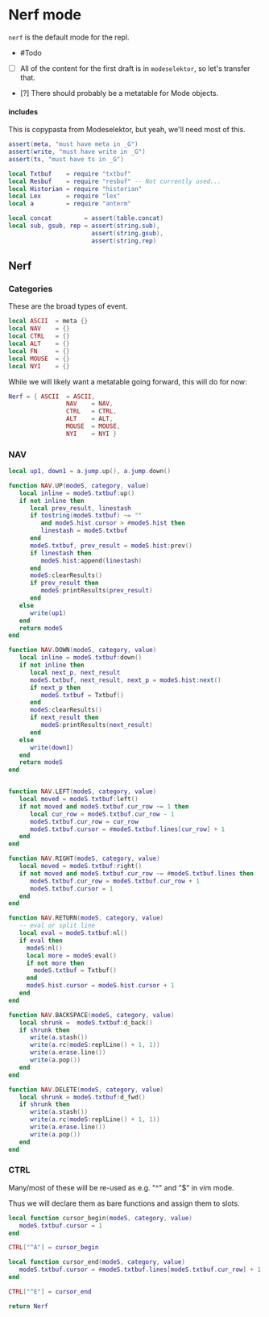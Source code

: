 # Nerf mode


``nerf`` is the default mode for the repl.


-  #Todo


  - [ ]  All of the content for the first draft is in ``modeselektor``, so
         let's transfer that.


  - [?]  There should probably be a metatable for Mode objects.


#### includes

This is copypasta from Modeselektor, but yeah, we'll need most of this.

```lua
assert(meta, "must have meta in _G")
assert(write, "must have write in _G")
assert(ts, "must have ts in _G")
```
```lua
local Txtbuf    = require "txtbuf"
local Resbuf    = require "resbuf" -- Not currently used...
local Historian = require "historian"
local Lex       = require "lex"
local a         = require "anterm"

local concat         = assert(table.concat)
local sub, gsub, rep = assert(string.sub),
                       assert(string.gsub),
                       assert(string.rep)
```
## Nerf


### Categories

These are the broad types of event.

```lua
local ASCII  = meta {}
local NAV    = {}
local CTRL   = {}
local ALT    = {}
local FN     = {}
local MOUSE  = {}
local NYI    = {}
```

While we will likely want a metatable going forward, this will do for now:

```lua
Nerf = { ASCII  = ASCII,
                NAV    = NAV,
                CTRL   = CTRL,
                ALT    = ALT,
                MOUSE  = MOUSE,
                NYI    = NYI }
```
### NAV

```lua
local up1, down1 = a.jump.up(), a.jump.down()

function NAV.UP(modeS, category, value)
   local inline = modeS.txtbuf:up()
   if not inline then
      local prev_result, linestash
      if tostring(modeS.txtbuf) ~= ""
         and modeS.hist.cursor > #modeS.hist then
         linestash = modeS.txtbuf
      end
      modeS.txtbuf, prev_result = modeS.hist:prev()
      if linestash then
         modeS.hist:append(linestash)
      end
      modeS:clearResults()
      if prev_result then
         modeS:printResults(prev_result)
      end
   else
      write(up1)
   end
   return modeS
end

function NAV.DOWN(modeS, category, value)
   local inline = modeS.txtbuf:down()
   if not inline then
      local next_p, next_result
      modeS.txtbuf, next_result, next_p = modeS.hist:next()
      if next_p then
         modeS.txtbuf = Txtbuf()
      end
      modeS:clearResults()
      if next_result then
         modeS:printResults(next_result)
      end
   else
      write(down1)
   end
   return modeS
end

```
```lua

function NAV.LEFT(modeS, category, value)
   local moved = modeS.txtbuf:left()
   if not moved and modeS.txtbuf.cur_row ~= 1 then
      local cur_row = modeS.txtbuf.cur_row - 1
      modeS.txtbuf.cur_row = cur_row
      modeS.txtbuf.cursor = #modeS.txtbuf.lines[cur_row] + 1
   end
end

function NAV.RIGHT(modeS, category, value)
   local moved = modeS.txtbuf:right()
   if not moved and modeS.txtbuf.cur_row ~= #modeS.txtbuf.lines then
      modeS.txtbuf.cur_row = modeS.txtbuf.cur_row + 1
      modeS.txtbuf.cursor = 1
   end
end

function NAV.RETURN(modeS, category, value)
   -- eval or split line
   local eval = modeS.txtbuf:nl()
   if eval then
     modeS:nl()
     local more = modeS:eval()
     if not more then
       modeS.txtbuf = Txtbuf()
     end
     modeS.hist.cursor = modeS.hist.cursor + 1
   end
end

function NAV.BACKSPACE(modeS, category, value)
   local shrunk =  modeS.txtbuf:d_back()
   if shrunk then
      write(a.stash())
      write(a.rc(modeS:replLine() + 1, 1))
      write(a.erase.line())
      write(a.pop())
   end
end

function NAV.DELETE(modeS, category, value)
   local shrunk = modeS.txtbuf:d_fwd()
   if shrunk then
      write(a.stash())
      write(a.rc(modeS:replLine() + 1, 1))
      write(a.erase.line())
      write(a.pop())
   end
end
```
### CTRL

Many/most of these will be re-used as e.g. "^" and "$" in vim mode.


Thus we will declare them as bare functions and assign them to slots.

```lua
local function cursor_begin(modeS, category, value)
   modeS.txtbuf.cursor = 1
end

CTRL["^A"] = cursor_begin

local function cursor_end(modeS, category, value)
   modeS.txtbuf.cursor = #modeS.txtbuf.lines[modeS.txtbuf.cur_row] + 1
end

CTRL["^E"] = cursor_end
```
```lua
return Nerf
```
